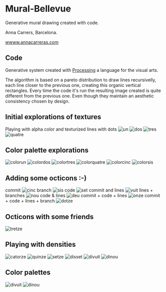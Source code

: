 # Mural-Bellevue
Generative mural drawing created with code.

Anna Carrers, Barcelona.

[wwww.annacarreras.com](wwww.annacarreras.com)

## Code
Generative system created with [Processing](www.processing.org) a language for the visual arts.

The algorithm is based on a pareto distribution to draw lines recursivelly, each line closer to the previous one, creating this organic vertical rectangles. Every time the code it's run the resulting image created is quite different from the previous one. Even though they maintain an aesthetic consistency chosen by design.

## Initial explorations of textures
Playing with alpha color and texturized lines with dots
![un](/captures/mural2021_05_19_14_15_03.png)
![dos](/captures/mural2021_05_19_14_15_35.png)
![tres](/captures/mural2021_05_19_14_16_06.png)
![quatre](/captures/mural2021_05_19_14_13_20.png)

## Color palette explorations
![colorun](/colors/mural2021_05_19_16_08_35.png)
![colordos](/colors/mural2021_05_19_17_07_39.png)
![colortres](/colors/mural2021_05_19_17_10_53.png)
![colorquatre](/colors/mural2021_05_19_17_10_29.png)
![colorcinc](/colors/mural2021_05_19_17_12_03.png)
![colorsis](/colors/mural2021_05_19_17_07_14.png)

## Adding some octicons :-)
commit
![cinc](/captures/mural2021_05_20_00_15_53.png)
branch
![sis](/captures/mural2021_05_20_00_21_50.png)
code
![set](/captures/mural2021_05_20_00_22_24.png)
commit and lines
![vuit](/captures/mural2021_05_20_00_29_20.png)
lines + branches
![nou](/captures/mural2021_05_20_00_31_52.png)
code & lines
![deu](/captures/mural2021_05_20_00_33_00.png)
commit + code + lines
![onze](/captures/mural2021_05_20_00_33_48.png)
commit + code + lines + branch
![dotze](/captures/mural2021_05_20_00_35_08.png)

## Octicons with some friends
![tretze](/captures/mural2021_05_20_00_55_15.png)

## Playing with densities
![catorze](/captures/mural2021_06_02_13_56_23.png)
![quinze](/captures/mural2021_06_02_13_56_43.png)
![setze](/captures/mural2021_06_02_13_57_12.png)
![disset](/captures/mural2021_06_02_13_57_55.png)
![divuit](/captures/mural2021_06_02_13_58_15.png)
![dinou](/captures/mural2021_06_02_13_58_41.png)

## Color palettes
![divuit](/captures/mural2021_06_02_15_59_56.png)
![dinou](/captures/mural2021_06_02_16_04_04.png)


